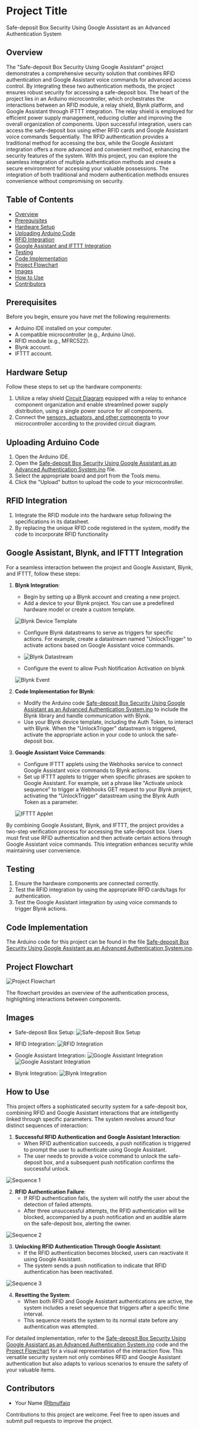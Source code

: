 # Project Title

Safe-deposit Box Security Using Google Assistant as an Advanced Authentication System


## Overview

The "Safe-deposit Box Security Using Google Assistant" project demonstrates a comprehensive security solution that combines RFID authentication and Google Assistant voice commands for advanced access control. By integrating these two authentication methods, the project ensures robust security for accessing a safe-deposit box. 
The heart of the project lies in an Arduino microcontroller, which orchestrates the interactions between an RFID module, a relay shield, Blynk platform, and Google Assistant through IFTTT integration. The relay shield is employed for efficient power supply management, reducing clutter and improving the overall organization of components.
Upon successful integration, users can access the safe-deposit box using either RFID cards and Google Assistant voice commands Sequentially. The RFID authentication provides a traditional method for accessing the box, while the Google Assistant integration offers a more advanced and convenient method, enhancing the security features of the system.
With this project, you can explore the seamless integration of multiple authentication methods and create a secure environment for accessing your valuable possessions. The integration of both traditional and modern authentication methods ensures convenience without compromising on security.


## Table of Contents

- [Overview](#overview)
- [Prerequisites](#prerequisites)
- [Hardware Setup](#hardware-setup)
- [Uploading Arduino Code](#uploading-arduino-code)
- [RFID Integration](#rfid-integration)
- [Google Assistant and IFTTT Integration](#google-assistant-and-ifttt-integration)
- [Testing](#testing)
- [Code Implementation](#code-implementation)
- [Project Flowchart](#project-flowchart)
- [Images](#images)
- [How to Use](#how-to-use)
- [Contributors](#contributors)


## Prerequisites

Before you begin, ensure you have met the following requirements:
- Arduino IDE installed on your computer.
- A compatible microcontroller (e.g., Arduino Uno).
- RFID module (e.g., MFRC522).
- Blynk account.
- IFTTT account.

## Hardware Setup

Follow these steps to set up the hardware components:
1. Utilize a relay shield [Circuit Diagram](https://github.com/Ibnulfaiq/Embedded-Systems-Playground/blob/main/Project_2/Circuit%20Diagram.jpg) equipped with a relay to enhance component organization and enable streamlined power supply distribution, using a single power source for all components.
2. Connect the [sensors, actuators, and other components](https://github.com/Ibnulfaiq/Embedded-Systems-Playground/blob/main/Project_2/Wiring%20Diagram.jpg) to your microcontroller according to the provided circuit diagram.

## Uploading Arduino Code

1. Open the Arduino IDE.
2. Open the [Safe-deposit Box Security Using Google Assistant as an Advanced Authentication System.ino](Project_2/Safe-deposit%20Box%20Security%20Using%20Google%20Assistant%20as%20an%20Advanced%20Authentication%20System.ino) file.
3. Select the appropriate board and port from the Tools menu.
4. Click the "Upload" button to upload the code to your microcontroller.

## RFID Integration

1. Integrate the RFID module into the hardware setup following the specifications in its datasheet.
2. By replacing the unique RFID code registered in the system, modify the code to incorporate RFID functionality

## Google Assistant, Blynk, and IFTTT Integration

For a seamless interaction between the project and Google Assistant, Blynk, and IFTTT, follow these steps:

1. **Blynk Integration**:
   - Begin by setting up a Blynk account and creating a new project.
   - Add a device to your Blynk project. You can use a predefined hardware model or create a custom template.
     
   ![Blynk Device Template](https://github.com/Ibnulfaiq/Embedded-Systems-Playground/blob/main/Project_2/Blynk%20device.png)
   
   - Configure Blynk datastreams to serve as triggers for specific actions. For example, create a datastream named "UnlockTrigger" to activate actions based on Google Assistant voice commands.
   - 
      ![Blynk Datastream](https://github.com/Ibnulfaiq/Embedded-Systems-Playground/blob/main/Project_2/Datastream%20Blynk.png)
     
   - Configure the event to allow Push Notification Activation on blynk
  
   ![Blynk Event](https://github.com/Ibnulfaiq/Embedded-Systems-Playground/blob/main/Project_2/Push%20Notification%20And%20Events%20.png)

3. **Code Implementation for Blynk**:
   - Modify the Arduino code [Safe-deposit Box Security Using Google Assistant as an Advanced Authentication System.ino](Project_2/Safe-deposit%20Box%20Security%20Using%20Google%20Assistant%20as%20an%20Advanced%20Authentication%20System.ino) to include the Blynk library and handle communication with Blynk.
   - Use your Blynk device template, including the Auth Token, to interact with Blynk. When the "UnlockTrigger" datastream is triggered, activate the appropriate action in your code to unlock the safe-deposit box.

4. **Google Assistant Voice Commands**:
   - Configure IFTTT applets using the Webhooks service to connect Google Assistant voice commands to Blynk actions.
   - Set up IFTTT applets to trigger when specific phrases are spoken to Google Assistant. For example, set a phrase like "Activate unlock sequence" to trigger a Webhooks GET request to your Blynk project, activating the "UnlockTrigger" datastream using the Blynk Auth Token as a parameter.

   ![IFTTT Applet](https://github.com/Ibnulfaiq/Embedded-Systems-Playground/blob/main/Project_2/IFTTT%20Interface%20.jpg)

By combining Google Assistant, Blynk, and IFTTT, the project provides a two-step verification process for accessing the safe-deposit box. 
Users must first use RFID authentication and then activate certain actions through Google Assistant voice commands. 
This integration enhances security while maintaining user convenience. 

## Testing

1. Ensure the hardware components are connected correctly.
2. Test the RFID integration by using the appropriate RFID cards/tags for authentication.
3. Test the Google Assistant integration by using voice commands to trigger Blynk actions.

## Code Implementation

The Arduino code for this project can be found in the file [Safe-deposit Box Security Using Google Assistant as an Advanced Authentication System.ino](Project_2/Safe-deposit%20Box%20Security%20Using%20Google%20Assistant%20as%20an%20Advanced%20Authentication%20System.ino).

## Project Flowchart

![Project Flowchart](https://github.com/Ibnulfaiq/Embedded-Systems-Playground/blob/main/Project_2/Project%20Flowchart.jpeg)

The flowchart provides an overview of the authentication process, highlighting interactions between components.

## Images

- Safe-deposit Box Setup:
  ![Safe-deposit Box Setup](https://github.com/Ibnulfaiq/Embedded-Systems-Playground/blob/main/Project_2/Safe%20Deposit%20Box%20Full%20Project%20Pitcure.jpg)

- RFID Integration:
  ![RFID Integration](https://github.com/Ibnulfaiq/Embedded-Systems-Playground/blob/main/Project_2/RFID%20Readings.png)

- Google Assistant Integration:
  ![Google Assistant Integration](https://github.com/Ibnulfaiq/Embedded-Systems-Playground/blob/main/Project_2/Google%20Assistant.jpg)
  ![Google Assistant Integration](https://github.com/Ibnulfaiq/Embedded-Systems-Playground/blob/main/Project_2/Google%20Assistant%202.jpg)
- Blynk Integration:
  ![Blynk Integration](https://github.com/Ibnulfaiq/Embedded-Systems-Playground/blob/main/Project_2/Blynk%20Push%20Notifications.jpg)
## How to Use

This project offers a sophisticated security system for a safe-deposit box, combining RFID and Google Assistant interactions that are intelligently linked through specific parameters. The system revolves around four distinct sequences of interaction:

1. **Successful RFID Authentication and Google Assistant Interaction**:
   - When RFID authentication succeeds, a push notification is triggered to prompt the user to authenticate using Google Assistant.
   - The user needs to provide a voice command to unlock the safe-deposit box, and a subsequent push notification confirms the successful unlock.

![Sequence 1](https://github.com/Ibnulfaiq/Embedded-Systems-Playground/blob/main/Project_2/Sequence%201.jpg)

2. **RFID Authentication Failure**:
   - If RFID authentication fails, the system will notify the user about the detection of failed attempts.
   - After three unsuccessful attempts, the RFID authentication will be blocked, accompanied by a push notification and an audible alarm on the safe-deposit box, alerting the owner.

![Sequence 2](https://github.com/Ibnulfaiq/Embedded-Systems-Playground/blob/main/Project_2/Sequence%202.jpg)

3. **Unlocking RFID Authentication Through Google Assistant**:
   - If the RFID authentication becomes blocked, users can reactivate it using Google Assistant.
   - The system sends a push notification to indicate that RFID authentication has been reactivated.

![Sequence 3](https://github.com/Ibnulfaiq/Embedded-Systems-Playground/blob/main/Project_2/Sequence%203.jpg)

4. **Resetting the System**:
   - When both RFID and Google Assistant authentications are active, the system includes a reset sequence that triggers after a specific time interval.
   - This sequence resets the system to its normal state before any authentication was attempted.

For detailed implementation, refer to the [Safe-deposit Box Security Using Google Assistant as an Advanced Authentication System.ino](Project_2/Safe-deposit%20Box%20Security%20Using%20Google%20Assistant%20as%20an%20Advanced%20Authentication%20System.ino) code and the [Project Flowchart](Project_2/Project%20Flowchart.jpeg) for a visual representation of the interaction flow.
This versatile security system not only combines RFID and Google Assistant authentication but also adapts to various scenarios to ensure the safety of your valuable items.


## Contributors

- Your Name [@Ibnulfaiq](https://github.com/Ibnulfaiq)

Contributions to this project are welcome. Feel free to open issues and submit pull requests to improve the project.

